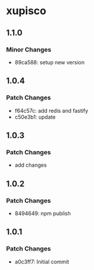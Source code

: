 # xupisco

## 1.1.0

### Minor Changes

- 89ca588: setup new version

## 1.0.4

### Patch Changes

- f64c57c: add redis and fastify
- c50e3b1: update

## 1.0.3

### Patch Changes

- add changes

## 1.0.2

### Patch Changes

- 8494649: npm publish

## 1.0.1

### Patch Changes

- a0c3ff7: Initial commit
